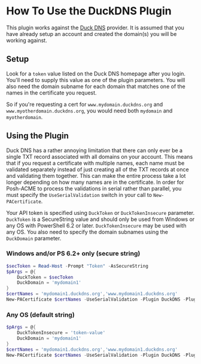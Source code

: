 # How To Use the DuckDNS Plugin

This plugin works against the [Duck DNS](https://www.duckdns.org/) provider. It is assumed that you have already setup an account and created the domain(s) you will be working against.

## Setup

Look for a `token` value listed on the Duck DNS homepage after you login. You'll need to supply this value as one of the plugin parameters. You will also need the domain subname for each domain that matches one of the names in the certificate you request.

So if you're requesting a cert for `www.mydomain.duckdns.org` and `www.myotherdomain.duckdns.org`, you would need both `mydomain` and `myotherdomain`.

## Using the Plugin

Duck DNS has a rather annoying limitation that there can only ever be a single TXT record associated with all domains on your account. This means that if you request a certificate with multiple names, each name must be validated separately instead of just creating all of the TXT records at once and validating them together. This can make the entire process take a lot longer depending on how many names are in the certificate. In order for Posh-ACME to process the validations in serial rather than parallel, you must specify the `UseSerialValidation` switch in your call to `New-PACertificate`.

Your API token is specified using `DuckToken` or `DuckTokenInsecure` parameter. `DuckToken` is a SecureString value and should only be used from Windows or any OS with PowerShell 6.2 or later. `DuckTokenInsecure` may be used with any OS. You also need to specify the domain subnames using the `DuckDomain` parameter.

### Windows and/or PS 6.2+ only (secure string)

```powershell
$secToken = Read-Host -Prompt "Token" -AsSecureString
$pArgs = @{
    DuckToken = $secToken
    DuckDomain = 'mydomain1'
}
$certNames = 'mydomain1.duckdns.org','www.mydomain1.duckdns.org'
New-PACertificate $certNames -UseSerialValidation -Plugin DuckDNS -PluginArgs $pArgs
```

### Any OS (default string)

```powershell
$pArgs = @{
    DuckTokenInsecure = 'token-value'
    DuckDomain = 'mydomain1'
}
$certNames = 'mydomain1.duckdns.org','www.mydomain1.duckdns.org'
New-PACertificate $certNames -UseSerialValidation -Plugin DuckDNS -PluginArgs $pArgs
```
